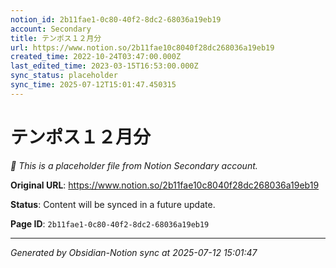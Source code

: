 ```yaml
---
notion_id: 2b11fae1-0c80-40f2-8dc2-68036a19eb19
account: Secondary
title: テンポス１２月分
url: https://www.notion.so/2b11fae10c8040f28dc268036a19eb19
created_time: 2022-10-24T03:47:00.000Z
last_edited_time: 2023-03-15T16:53:00.000Z
sync_status: placeholder
sync_time: 2025-07-12T15:01:47.450315
---
```


# テンポス１２月分

*🔄 This is a placeholder file from Notion Secondary account.*

**Original URL**: https://www.notion.so/2b11fae10c8040f28dc268036a19eb19

**Status**: Content will be synced in a future update.

**Page ID**: `2b11fae1-0c80-40f2-8dc2-68036a19eb19`

---

*Generated by Obsidian-Notion sync at 2025-07-12 15:01:47*
